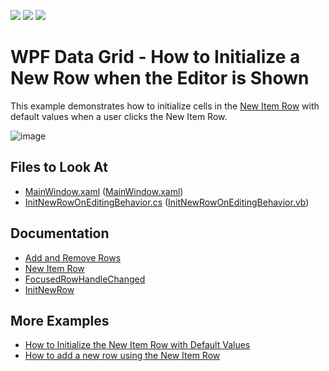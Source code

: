 <!-- default badges list -->
![](https://img.shields.io/endpoint?url=https://codecentral.devexpress.com/api/v1/VersionRange/128651672/22.2.2%2B)
[![](https://img.shields.io/badge/Open_in_DevExpress_Support_Center-FF7200?style=flat-square&logo=DevExpress&logoColor=white)](https://supportcenter.devexpress.com/ticket/details/E1817)
[![](https://img.shields.io/badge/📖_How_to_use_DevExpress_Examples-e9f6fc?style=flat-square)](https://docs.devexpress.com/GeneralInformation/403183)
<!-- default badges end -->
# WPF Data Grid -  How to Initialize a New Row when the Editor is Shown 

This example demonstrates how to initialize cells in the [New Item Row](https://docs.devexpress.com/WPF/6258/controls-and-libraries/data-grid/visual-elements/common-elements/new-item-row) with default values when a user clicks the New Item Row. 

![image](https://user-images.githubusercontent.com/65009440/133603952-ea4d87d9-4ba3-4a9a-891b-a09c543602e7.png)

<!-- default file list -->

## Files to Look At

- [MainWindow.xaml](./CS/InitNewRow_Editing/MainWindow.xaml) ([MainWindow.xaml](./VB/InitNewRow_Editing/MainWindow.xaml))
- [InitNewRowOnEditingBehavior.cs](./CS/InitNewRow_Editing/InitNewRowOnEditingBehavior.cs) ([InitNewRowOnEditingBehavior.vb](./VB/InitNewRow_Editing/InitNewRowOnEditingBehavior.vb))

<!-- default file list end -->

## Documentation

- [Add and Remove Rows](https://docs.devexpress.com/WPF/6123/controls-and-libraries/data-grid/data-editing-and-validation/add-and-remove-rows)
- [New Item Row](https://docs.devexpress.com/WPF/6258/controls-and-libraries/data-grid/visual-elements/common-elements/new-item-row)
- [FocusedRowHandleChanged](https://docs.devexpress.com/WPF/DevExpress.Xpf.Grid.DataViewBase.FocusedRowHandleChanged)
- [InitNewRow](https://docs.devexpress.com/WPF/DevExpress.Xpf.Grid.TableView.InitNewRow)

## More Examples

- [How to Initialize the New Item Row with Default Values](https://github.com/DevExpress-Examples/how-to-initialize-the-new-item-row-with-default-values-e1569)
- [How to add a new row using the New Item Row](https://github.com/DevExpress-Examples/how-to-add-a-new-row-using-the-new-item-row-e1025)
